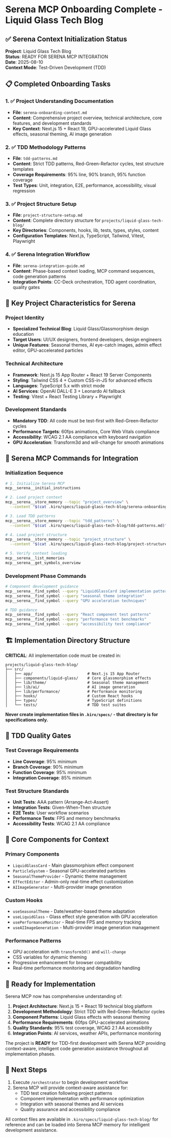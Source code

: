# Serena MCP Onboarding Complete - Liquid Glass Tech Blog

## ✅ Serena Context Initialization Status

**Project**: Liquid Glass Tech Blog  
**Status**: READY FOR SERENA MCP INTEGRATION  
**Date**: 2025-08-10  
**Context Mode**: Test-Driven Development (TDD)

## 📋 Completed Onboarding Tasks

### 1. ✅ Project Understanding Documentation
- **File**: `serena-onboarding-context.md`
- **Content**: Comprehensive project overview, technical architecture, core features, and development standards
- **Key Context**: Next.js 15 + React 19, GPU-accelerated Liquid Glass effects, seasonal theming, AI image generation

### 2. ✅ TDD Methodology Patterns
- **File**: `tdd-patterns.md`  
- **Content**: Strict TDD patterns, Red-Green-Refactor cycles, test structure templates
- **Coverage Requirements**: 95% line, 90% branch, 95% function coverage
- **Test Types**: Unit, integration, E2E, performance, accessibility, visual regression

### 3. ✅ Project Structure Setup
- **File**: `project-structure-setup.md`
- **Content**: Complete directory structure for `projects/liquid-glass-tech-blog/`
- **Key Directories**: Components, hooks, lib, tests, types, styles, content
- **Configuration Templates**: Next.js, TypeScript, Tailwind, Vitest, Playwright

### 4. ✅ Serena Integration Workflow
- **File**: `serena-integration-guide.md`
- **Content**: Phase-based context loading, MCP command sequences, code generation patterns
- **Integration Points**: CC-Deck orchestration, TDD agent coordination, quality gates

## 🎯 Key Project Characteristics for Serena

### Project Identity
- **Specialized Technical Blog**: Liquid Glass/Glassmorphism design education
- **Target Users**: UI/UX designers, frontend developers, design engineers
- **Unique Features**: Seasonal themes, AI eye-catch images, admin effect editor, GPU-accelerated particles

### Technical Architecture
- **Framework**: Next.js 15 App Router + React 19 Server Components
- **Styling**: Tailwind CSS 4 + Custom CSS-in-JS for advanced effects  
- **Languages**: TypeScript 5.x with strict mode
- **AI Services**: OpenAI DALL-E 3 + Leonardo AI fallback
- **Testing**: Vitest + React Testing Library + Playwright

### Development Standards
- **Mandatory TDD**: All code must be test-first with Red-Green-Refactor cycles
- **Performance Targets**: 60fps animations, Core Web Vitals compliance
- **Accessibility**: WCAG 2.1 AA compliance with keyboard navigation
- **GPU Acceleration**: Transform3d and will-change for smooth animations

## 🔧 Serena MCP Commands for Integration

### Initialization Sequence
```bash
# 1. Initialize Serena MCP
mcp__serena__initial_instructions

# 2. Load project context
mcp__serena__store_memory --topic "project_overview" \
  --content "$(cat .kiro/specs/liquid-glass-tech-blog/serena-onboarding-context.md)"

# 3. Load TDD patterns  
mcp__serena__store_memory --topic "tdd_patterns" \
  --content "$(cat .kiro/specs/liquid-glass-tech-blog/tdd-patterns.md)"

# 4. Load project structure
mcp__serena__store_memory --topic "project_structure" \
  --content "$(cat .kiro/specs/liquid-glass-tech-blog/project-structure-setup.md)"

# 5. Verify context loading
mcp__serena__list_memories
mcp__serena__get_symbols_overview
```

### Development Phase Commands
```bash
# Component development guidance
mcp__serena__find_symbol --query "LiquidGlassCard implementation patterns"
mcp__serena__find_symbol --query "seasonal theme integration"
mcp__serena__find_symbol --query "GPU acceleration techniques"

# TDD guidance
mcp__serena__find_symbol --query "React component test patterns"
mcp__serena__find_symbol --query "performance test benchmarks"
mcp__serena__find_symbol --query "accessibility test compliance"
```

## 🏗️ Implementation Directory Structure

**CRITICAL**: All implementation code must be created in:
```
projects/liquid-glass-tech-blog/
├── src/
│   ├── app/                        # Next.js 15 App Router
│   ├── components/liquid-glass/    # Core glassmorphism effects
│   ├── lib/theme/                  # Seasonal theme management  
│   ├── lib/ai/                     # AI image generation
│   ├── lib/performance/            # Performance monitoring
│   ├── hooks/                      # Custom React hooks
│   ├── types/                      # TypeScript definitions
│   └── tests/                      # TDD test suites
```

**Never create implementation files in `.kiro/specs/` - that directory is for specifications only.**

## 🧪 TDD Quality Gates

### Test Coverage Requirements
- **Line Coverage**: 95% minimum
- **Branch Coverage**: 90% minimum  
- **Function Coverage**: 95% minimum
- **Integration Coverage**: 85% minimum

### Test Structure Standards
- **Unit Tests**: AAA pattern (Arrange-Act-Assert)
- **Integration Tests**: Given-When-Then structure
- **E2E Tests**: User workflow scenarios
- **Performance Tests**: FPS and memory benchmarks
- **Accessibility Tests**: WCAG 2.1 AA compliance

## 🎨 Core Components for Context

### Primary Components
- `LiquidGlassCard` - Main glassmorphism effect component
- `ParticleSystem` - Seasonal GPU-accelerated particles
- `SeasonalThemeProvider` - Dynamic theme management
- `EffectEditor` - Admin-only real-time effect customization
- `AIImageGenerator` - Multi-provider image generation

### Custom Hooks
- `useSeasonalTheme` - Date/weather-based theme adaptation
- `useLiquidGlass` - Glass effect style generation with GPU acceleration
- `usePerformanceMonitor` - Real-time FPS and memory tracking
- `useAIImageGeneration` - Multi-provider image generation management

### Performance Patterns
- GPU acceleration with `transform3d()` and `will-change`
- CSS variables for dynamic theming
- Progressive enhancement for browser compatibility
- Real-time performance monitoring and degradation handling

## 🚀 Ready for Implementation

Serena MCP now has comprehensive understanding of:

1. **Project Architecture**: Next.js 15 + React 19 technical blog platform
2. **Development Methodology**: Strict TDD with Red-Green-Refactor cycles  
3. **Component Patterns**: Liquid Glass effects with seasonal theming
4. **Performance Requirements**: 60fps GPU-accelerated animations
5. **Quality Standards**: 95% test coverage, WCAG 2.1 AA accessibility
6. **Integration Points**: AI services, weather APIs, performance monitoring

The project is **READY** for TDD-first development with Serena MCP providing context-aware, intelligent code generation assistance throughout all implementation phases.

## 🔄 Next Steps

1. Execute `/orchestrator` to begin development workflow
2. Serena MCP will provide context-aware assistance for:
   - TDD test creation following project patterns
   - Component implementation with performance optimization
   - Integration with seasonal themes and AI services
   - Quality assurance and accessibility compliance

All context files are available in `.kiro/specs/liquid-glass-tech-blog/` for reference and can be loaded into Serena MCP memory for intelligent development assistance.